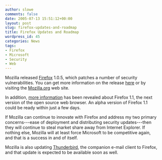 ```yaml
---
author: slowe
comments: false
date: 2005-07-13 15:51:12+00:00
layout: post
slug: firefox-updates-and-roadmap
title: Firefox Updates and Roadmap
wordpress_id: 45
categories: News
tags:
- Firefox
- Microsoft
- Security
- Web
---
```


Mozilla released [Firefox](http://www.mozilla.org/products/firefox/) 1.0.5, which patches a number of security vulnerabilities. You can get more information on the release [here](http://www.eweek.com/article2/0,1759,1836310,00.asp) or by visiting the [Mozilla.org](http://www.mozilla.org) web site.

In addition, [more information](http://www.eweek.com/article2/0,1895,1821168,00.asp) has been revealed about Firefox 1.1, the next version of the open source web browser. An alpha version of Firefox 1.1 could be ready within just a few days.

If Mozilla can continue to innovate with Firefox and address my two primary concerns---ease of deployment and distributing security updates---then they will continue to steal market share away from Internet Explorer. If nothing else, Mozilla will at least force Microsoft to be competitive again, and that is a success in and of itself.

Mozilla is also updating [Thunderbird](http://www.mozilla.org/products/thunderbird), the companion e-mail client to Firefox, and that update is expected to be available soon as well.
